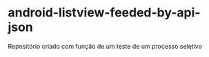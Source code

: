 # android-listview-feeded-by-api-json
Repositório criado com função de um teste de um processo seletivo
